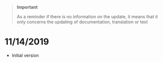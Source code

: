 >**Important**
>
>As a reminder if there is no information on the update, it means that it only concerns the updating of documentation, translation or text

# 11/14/2019

- Initial version
